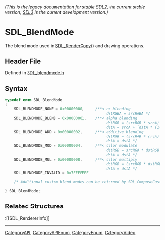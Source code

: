 ###### (This is the legacy documentation for stable SDL2, the current stable version; [SDL3](https://wiki.libsdl.org/SDL3/) is the current development version.)
# SDL_BlendMode

The blend mode used in [SDL_RenderCopy](SDL_RenderCopy)() and drawing operations.

## Header File

Defined in [SDL_blendmode.h](https://github.com/libsdl-org/SDL/blob/SDL2/include/SDL_blendmode.h)

## Syntax

```c
typedef enum SDL_BlendMode
{
    SDL_BLENDMODE_NONE = 0x00000000,     /**< no blending
                                              dstRGBA = srcRGBA */
    SDL_BLENDMODE_BLEND = 0x00000001,    /**< alpha blending
                                              dstRGB = (srcRGB * srcA) + (dstRGB * (1-srcA))
                                              dstA = srcA + (dstA * (1-srcA)) */
    SDL_BLENDMODE_ADD = 0x00000002,      /**< additive blending
                                              dstRGB = (srcRGB * srcA) + dstRGB
                                              dstA = dstA */
    SDL_BLENDMODE_MOD = 0x00000004,      /**< color modulate
                                              dstRGB = srcRGB * dstRGB
                                              dstA = dstA */
    SDL_BLENDMODE_MUL = 0x00000008,      /**< color multiply
                                              dstRGB = (srcRGB * dstRGB) + (dstRGB * (1-srcA))
                                              dstA = dstA */
    SDL_BLENDMODE_INVALID = 0x7FFFFFFF

    /* Additional custom blend modes can be returned by SDL_ComposeCustomBlendMode() */

} SDL_BlendMode;
```

## Related Structures

:[[SDL_RendererInfo]]

----
[CategoryAPI](CategoryAPI), [CategoryAPIEnum](CategoryAPIEnum), [CategoryEnum](CategoryEnum), [CategoryVideo](CategoryVideo)

<!-- #Actually from the SDL_blendmode.h header which does not have it's own category in this wiki. -->


